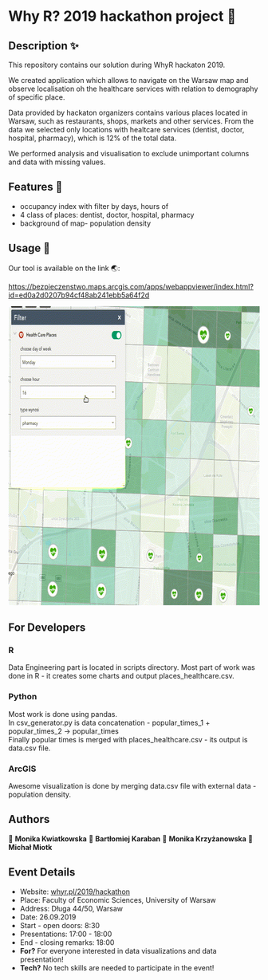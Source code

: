 # Why R? 2019 hackathon project 👋
## Description ✨

This repository contains our solution during WhyR hackaton 2019.

We created application which allows to navigate on the Warsaw map and observe localisation oh the healthcare services with relation to demography of specific place.

Data provided by hackaton organizers contains various places located in Warsaw, such as restaurants, shops, markets and other services. From the data we selected only locations with healtcare services (dentist, doctor, hospital, pharmacy), which is 12% of the total data.

We performed analysis and visualisation to exclude unimportant columns and data with missing values.


## Features 🎨
* occupancy index  with filter by days, hours of
* 4 class of places: dentist, doctor, hospital, pharmacy
* background of map- population density

## Usage 🚀
Our tool is available on the link 🌏:

https://bezpieczenstwo.maps.arcgis.com/apps/webappviewer/index.html?id=ed0a2d0207b94cf48ab241ebb5a64f2d
<p align="center">
  <img width="600" height="600" src="readme.gif">
</p>

## For Developers 
### R
Data Engineering part is located in scripts directory. Most part of work was done in R - it creates some charts and output places_healthcare.csv. 
### Python
Most work is done using pandas. <br>
In csv_generator.py is data concatenation - popular_times_1 + popular_times_2 -> popular_times<br> 
Finally popular times is merged with places_healthcare.csv - its output is data.csv file.
### ArcGIS
Awesome visualization is done by merging data.csv file with external data - population density.

## Authors
👤 **Monika Kwiatkowska**
👤 **Bartłomiej Karaban**
👤 **Monika Krzyżanowska**
👤 **Michał Miotk**


## Event Details

-   Website: [whyr.pl/2019/hackathon](http://whyr.pl/2019/hackathon)
-   Place: Faculty of Economic Sciences, University of Warsaw
-   Address: Długa 44/50, Warsaw
-   Date: 26.09.2019
-   Start - open doors: 8:30
-   Presentations: 17:00 - 18:00
-   End - closing remarks: 18:00
-   **For?** For everyone interested in data visualizations and data presentation!
-   **Tech?** No tech skills are needed to participate in the event!

